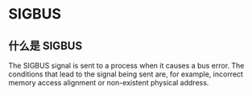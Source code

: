 # SIGBUS

## 什么是 SIGBUS

The SIGBUS signal is sent to a process when it causes a bus error. The conditions that lead to the signal being sent are, for example, incorrect 
memory access alignment or non-existent physical address.

